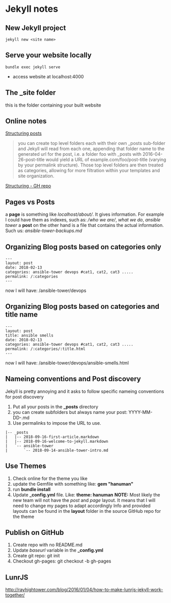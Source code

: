 # Jekyll notes

## New Jekyll project
`jekyll new <site name>`

## Serve your website locally
`bundle exec jekyll serve`
* access website at localhost:4000


## The _site folder
this is the folder containing your built website


## Online notes
[Structuring posts](https://miklb.com/blog/2016/04/26/organizing-jekyll-posts/)

> you can create top level folders each with their own _posts sub-folder and Jekyll will read from each one, appending that folder name to the generated url for the post, i.e. a folder foo with _posts with 2016-04-26-post-title would yield a URL of example.com/foo/post-title (varying by your permalink structure). Those top level folders are then treated as categories, allowing for more filtration within your templates and site organization.


[Structuring - GH repo](https://github.com/yafred/organizing-posts-with-jekyll/blob/master/_config.yml)




## Pages vs Posts
a **page** is something like *localhost/about/*. It gives information. For example I could have them as indexes, such as: */who we are/*, *what we do*, *ansible tower*
a **post** on the other hand is a file that contains the actual information. Such us: *ansible-tower-backups.md*


## Organizing Blog posts based on categories only

```
---
layout: post
date: 2018-02-13
categories: ansible-tower devops #cat1, cat2, cat3 .....
permalink: /:categories
---
```

now I will have: /ansible-tower/devops

## Organizing Blog posts based on categories and title name
```
---
layout: post
title: ansible smells
date: 2018-02-13
categories: ansible-tower devops #cat1, cat2, cat3 .....
permalink: /:categories/:title.html
---
```
now I will have: /ansible-tower/devops/ansible-smells.html


## Nameing conventions and Post discovery
Jekyll is pretty annoying and it asks to follow specific nameing conventions for post discovery
1. Put all your posts in the **_posts** directory
2. you can create subfolders but always name your post: YYYY-MM-DD-<name>.md
3. Use permalinks to impose the URL to use.

```
|-- _posts
|   |-- 2018-09-16-first-article.markdown
|   |-- 2018-09-16-welcome-to-jekyll.markdown
|   `-- ansible-tower
|       `-- 2018-09-14-ansible-tower-intro.md
```

## Use Themes
1. Check online for the theme you like
2. update the Gemfile with something like: **gem "hanuman"**
3. run **bundle install**
4. Update **_config.yml** file. Like: **theme: hanuman**
**NOTE:** Most likely the new team will not have the *post* and *page* layout. It means that I will need to change my pages to adapt accordingly
Info and provided layouts can be found in the **layout** folder in the source GitHub repo for the theme



## Publish on GitHub
1. Create repo with no README.md
2. Update *baseurl* variable in the **_config.yml**
3. Create git repo: git init
4. Checkout gh-pages: git checkout -b gh-pages


## LunrJS
http://rayhightower.com/blog/2016/01/04/how-to-make-lunrjs-jekyll-work-together/
